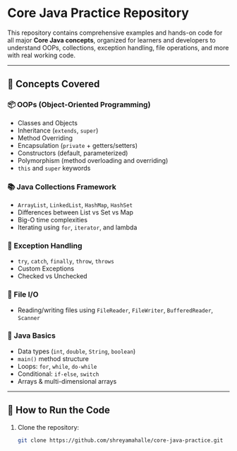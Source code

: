 # Core Java Practice Repository

This repository contains comprehensive examples and hands-on code for all major **Core Java concepts**, organized for learners and developers to understand OOPs, collections, exception handling, file operations, and more with real working code.

---

## 🧠 Concepts Covered

### 📦 OOPs (Object-Oriented Programming)
- Classes and Objects
- Inheritance (`extends`, `super`)
- Method Overriding
- Encapsulation (`private` + getters/setters)
- Constructors (default, parameterized)
- Polymorphism (method overloading and overriding)
- `this` and `super` keywords

### 📚 Java Collections Framework
- `ArrayList`, `LinkedList`, `HashMap`, `HashSet`
- Differences between List vs Set vs Map
- Big-O time complexities
- Iterating using `for`, `iterator`, and lambda

### 🧾 Exception Handling
- `try`, `catch`, `finally`, `throw`, `throws`
- Custom Exceptions
- Checked vs Unchecked

### 📂 File I/O
- Reading/writing files using `FileReader`, `FileWriter`, `BufferedReader`, `Scanner`

### 🧪 Java Basics
- Data types (`int`, `double`, `String`, `boolean`)
- `main()` method structure
- Loops: `for`, `while`, `do-while`
- Conditional: `if-else`, `switch`
- Arrays & multi-dimensional arrays

---



## 🚀 How to Run the Code

1. Clone the repository:
   ```bash
   git clone https://github.com/shreyamahalle/core-java-practice.git
   ```